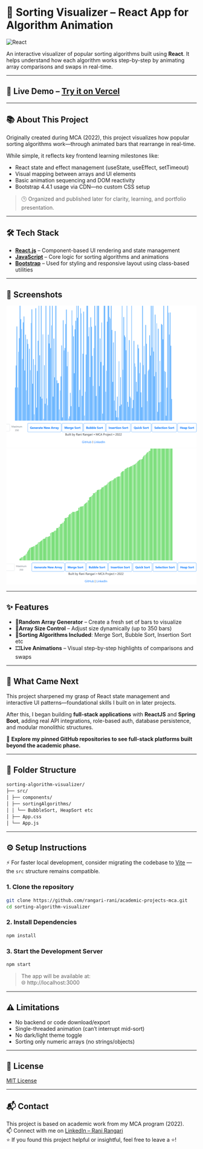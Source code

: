 # 🔢 Sorting Visualizer – React App for Algorithm Animation  

![React](https://img.shields.io/badge/React-20232A?style=for-the-badge&logo=react&logoColor=61DAFB)  

An interactive visualizer of popular sorting algorithms built using **React**. It helps understand how each algorithm works step-by-step by animating array comparisons and swaps in real-time.

---

## 🚀 Live Demo – [Try it on Vercel](https://visualizer-blush.vercel.app/)

---

## 📚 About This Project  

Originally created during MCA (2022), this project visualizes how popular sorting algorithms work—through animated bars that rearrange in real-time.  

While simple, it reflects key frontend learning milestones like:  
- React state and effect management (useState, useEffect, setTimeout)
- Visual mapping between arrays and UI elements
- Basic animation sequencing and DOM reactivity
- Bootstrap 4.4.1 usage via CDN—no custom CSS setup

> 🕒 Organized and published later for clarity, learning, and portfolio presentation.

---

## 🛠️ Tech Stack

- **[React.js](https://reactjs.org/)** – Component-based UI rendering and state management
- **[JavaScript](https://www.javascript.com/)** – Core logic for sorting algorithms and animations
- **[Bootstrap](https://getbootstrap.com/)** – Used for styling and responsive layout using class-based utilities

---

## 📸 Screenshots

![New Array](https://github.com/rangari-rani/academic-projects-mca/blob/a5ee96b0772c271922fec1195dec52ad6749e09f/sorting-algorithm-visualizer/public/newarray.png) 
![Sorted Array](https://github.com/rangari-rani/academic-projects-mca/blob/a5ee96b0772c271922fec1195dec52ad6749e09f/sorting-algorithm-visualizer/public/afterarray.png)  

---

## ✨ Features

- 🔁**Random Array Generator** – Create a fresh set of bars to visualize
- 📏**Array Size Control** – Adjust size dynamically (up to 350 bars)
- 🧠**Sorting Algorithms Included**: Merge Sort, Bubble Sort, Insertion Sort etc
- 🎞️**Live Animations** – Visual step-by-step highlights of comparisons and swaps
  
---

## 🔄 What Came Next

This project sharpened my grasp of React state management and interactive UI patterns—foundational skills I built on in later projects.

After this, I began building **full-stack applications** with **ReactJS** and **Spring Boot**, adding real API integrations, role-based auth, database persistence, and modular monolithic structures.

📌 **Explore my pinned GitHub repositories to see full-stack platforms built beyond the academic phase.**

---

## 📁 Folder Structure

```bash
sorting-algorithm-visualizer/
├── src/
│ ├── components/
│ ├── sortingAlgorithms/
│ │ └── BubbleSort, HeapSort etc
│ ├── App.css
│ └── App.js
```

---

## ⚙️ Setup Instructions   
⚡️ For faster local development, consider migrating the codebase to [Vite](https://vitejs.dev/) — the `src` structure remains compatible.

### 1. Clone the repository  

```bash
git clone https://github.com/rangari-rani/academic-projects-mca.git
cd sorting-algorithm-visualizer
```

### 2. Install Dependencies  

```bash
npm install
```

### 3. Start the Development Server  

```bash
npm start
```  
> The app will be available at:   
> 🌐 http://localhost:3000  

---

## ⚠️ Limitations 

- No backend or code download/export
- Single-threaded animation (can’t interrupt mid-sort)
- No dark/light theme toggle
- Sorting only numeric arrays (no strings/objects)

---

## 📜 License

[MIT License](LICENSE)

---

## 📬 Contact

This project is based on academic work from my MCA program (2022).  
📫 Connect with me on [LinkedIn – Rani Rangari](https://www.linkedin.com/in/rani-rangari/)  
⭐ If you found this project helpful or insightful, feel free to leave a ⭐!  
